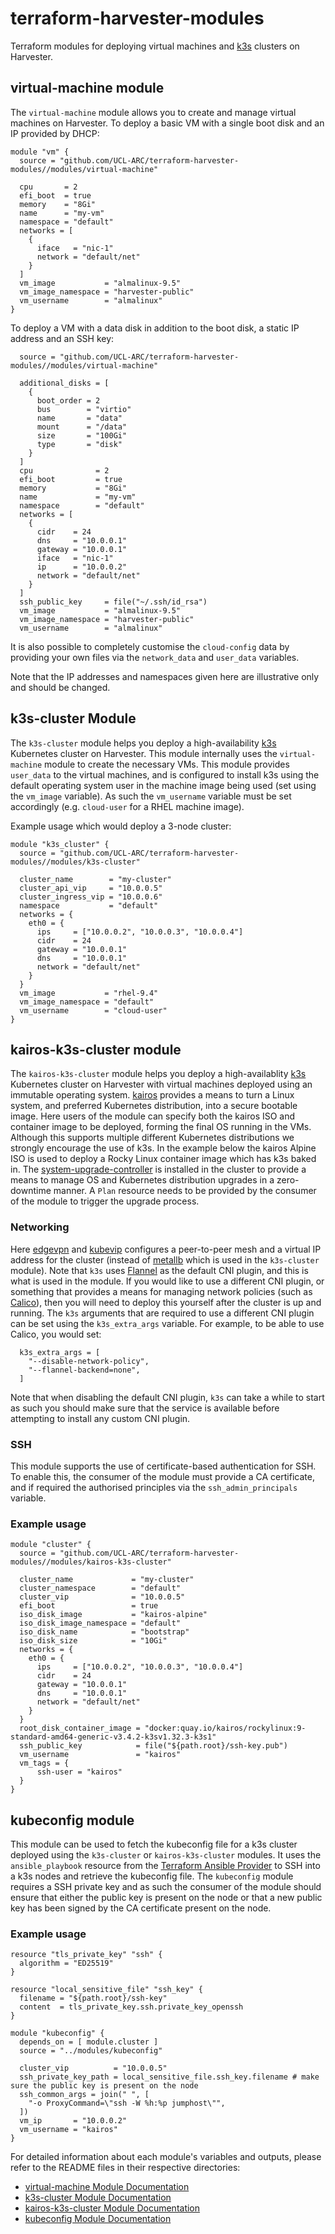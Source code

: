 # terraform-harvester-modules

Terraform modules for deploying virtual machines and [k3s](https://k3s.io/)
clusters on Harvester.

## virtual-machine module

The `virtual-machine` module allows you to create and manage virtual machines on
Harvester. To deploy a basic VM with a single boot disk and an IP provided by
DHCP:

```hcl
module "vm" {
  source = "github.com/UCL-ARC/terraform-harvester-modules//modules/virtual-machine"

  cpu       = 2
  efi_boot  = true
  memory    = "8Gi"
  name      = "my-vm"
  namespace = "default"
  networks = [
    {
      iface   = "nic-1"
      network = "default/net"
    }
  ]
  vm_image           = "almalinux-9.5"
  vm_image_namespace = "harvester-public"
  vm_username        = "almalinux"
}
```

To deploy a VM with a data disk in addition to the boot disk, a static IP
address and an SSH key:

```hcl
  source = "github.com/UCL-ARC/terraform-harvester-modules//modules/virtual-machine"

  additional_disks = [
    {
      boot_order = 2
      bus        = "virtio"
      name       = "data"
      mount      = "/data"
      size       = "100Gi"
      type       = "disk"
    }
  ]
  cpu              = 2
  efi_boot         = true
  memory           = "8Gi"
  name             = "my-vm"
  namespace        = "default"
  networks = [
    {
      cidr    = 24
      dns     = "10.0.0.1"
      gateway = "10.0.0.1"
      iface   = "nic-1"
      ip      = "10.0.0.2"
      network = "default/net"
    }
  ]
  ssh_public_key     = file("~/.ssh/id_rsa")
  vm_image           = "almalinux-9.5"
  vm_image_namespace = "harvester-public"
  vm_username        = "almalinux"
```

It is also possible to completely customise the `cloud-config` data by providing
your own files via the `network_data` and `user_data` variables.

Note that the IP addresses and namespaces given here are illustrative only and
should be changed.

## k3s-cluster Module

The `k3s-cluster` module helps you deploy a high-availability
[k3s](https://k3s.io/) Kubernetes cluster on Harvester. This module internally
uses the `virtual-machine` module to create the necessary VMs. This module
provides `user_data` to the virtual machines, and is configured to install k3s
using the default operating system user in the machine image being used (set
using the `vm_image` variable). As such the `vm_username` variable must be set
accordingly (e.g. `cloud-user` for a RHEL machine image).

Example usage which would deploy a 3-node cluster:

```hcl
module "k3s_cluster" {
  source = "github.com/UCL-ARC/terraform-harvester-modules//modules/k3s-cluster"

  cluster_name        = "my-cluster"
  cluster_api_vip     = "10.0.0.5"
  cluster_ingress_vip = "10.0.0.6"
  namespace           = "default"
  networks = {
    eth0 = {
      ips     = ["10.0.0.2", "10.0.0.3", "10.0.0.4"]
      cidr    = 24
      gateway = "10.0.0.1"
      dns     = "10.0.0.1"
      network = "default/net"
    }
  }
  vm_image           = "rhel-9.4"
  vm_image_namespace = "default"
  vm_username        = "cloud-user"
}
```

## kairos-k3s-cluster module

The `kairos-k3s-cluster` module helps you deploy a high-availablity
[k3s](https://k3s.io/) Kubernetes cluster on Harvester with virtual machines
deployed using an immutable operating system. [kairos](https://kairos.io/)
provides a means to turn a Linux system, and preferred Kubernetes distribution,
into a secure bootable image. Here users of the module can specify both the
kairos ISO and container image to be deployed, forming the final OS running in
the VMs. Although this supports multiple different Kubernetes distributions we
strongly encourage the use of k3s. In the example below the kairos Alpine ISO is
used to deploy a Rocky Linux container image which has k3s baked in. The
[system-upgrade-controller](https://github.com/rancher/system-upgrade-controller)
is installed in the cluster to provide a means to manage OS and Kubernetes
distribution upgrades in a zero-downtime manner. A `Plan` resource needs to be
provided by the consumer of the module to trigger the upgrade process.

### Networking

Here [edgevpn](https://github.com/mudler/edgevpn/tree/master) and
[kubevip](https://kube-vip.io/) configures a peer-to-peer mesh and a virtual IP
address for the cluster (instead of [metallb](https://metallb.io/) which is used
in the `k3s-cluster` module). Note that `k3s` uses
[Flannel](https://github.com/flannel-io/flannel) as the default CNI plugin, and
this is what is used in the module. If you would like to use a different CNI
plugin, or something that provides a means for managing network policies (such
as [Calico](https://www.tigera.io/project-calico/)), then you will need to
deploy this yourself after the cluster is up and running. The `k3s` arguments
that are required to use a different CNI plugin can be set using the
`k3s_extra_args` variable. For example, to be able to use Calico, you would set:

```hcl
  k3s_extra_args = [
    "--disable-network-policy",
    "--flannel-backend=none",
  ]
```

Note that when disabling the default CNI plugin, `k3s` can take a while to start
as such you should make sure that the service is available before attempting to
install any custom CNI plugin.

### SSH

This module supports the use of certificate-based authentication for SSH. To
enable this, the consumer of the module must provide a CA certificate, and if
required the authorised principles via the `ssh_admin_principals` variable.

### Example usage

```hcl
module "cluster" {
  source = "github.com/UCL-ARC/terraform-harvester-modules//modules/kairos-k3s-cluster"

  cluster_name             = "my-cluster"
  cluster_namespace        = "default"
  cluster_vip              = "10.0.0.5"
  efi_boot                 = true
  iso_disk_image           = "kairos-alpine"
  iso_disk_image_namespace = "default"
  iso_disk_name            = "bootstrap"
  iso_disk_size            = "10Gi"
  networks = {
    eth0 = {
      ips     = ["10.0.0.2", "10.0.0.3", "10.0.0.4"]
      cidr    = 24
      gateway = "10.0.0.1"
      dns     = "10.0.0.1"
      network = "default/net"
    }
  }
  root_disk_container_image = "docker:quay.io/kairos/rockylinux:9-standard-amd64-generic-v3.4.2-k3sv1.32.3-k3s1"
  ssh_public_key            = file("${path.root}/ssh-key.pub")
  vm_username               = "kairos"
  vm_tags = {
      ssh-user = "kairos"
  }
}
```

## kubeconfig module

This module can be used to fetch the kubeconfig file for a k3s cluster deployed
using the `k3s-cluster` or `kairos-k3s-cluster` modules. It uses the
`ansible_playbook` resource from the [Terraform Ansible
Provider](https://registry.terraform.io/providers/ansible/ansible/latest) to SSH
into a k3s nodes and retrieve the kubeconfig file. The `kubeconfig` module
requires a SSH private key and as such the consumer of the module should ensure
that either the public key is present on the node or that a new public key has
been signed by the CA certificate present on the node.

### Example usage

```hcl
resource "tls_private_key" "ssh" {
  algorithm = "ED25519"
}

resource "local_sensitive_file" "ssh_key" {
  filename = "${path.root}/ssh-key"
  content  = tls_private_key.ssh.private_key_openssh
}

module "kubeconfig" {
  depends_on = [ module.cluster ]
  source = "../modules/kubeconfig"

  cluster_vip          = "10.0.0.5"
  ssh_private_key_path = local_sensitive_file.ssh_key.filename # make sure the public key is present on the node
  ssh_common_args = join(" ", [
    "-o ProxyCommand=\"ssh -W %h:%p jumphost\"",
  ])
  vm_ip       = "10.0.0.2"
  vm_username = "kairos"
}
```

For detailed information about each module's variables and outputs, please refer
to the README files in their respective directories:

- [virtual-machine Module Documentation](modules/virtual-machine/README.md)
- [k3s-cluster Module Documentation](modules/k3s-cluster/README.md)
- [kairos-k3s-cluster Module Documentation](modules/kairos-k3s-cluster/)
- [kubeconfig Module Documentation](modules/kubeconfig/README.md)

